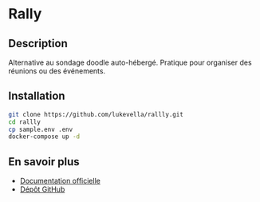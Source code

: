 # Rally

## Description

Alternative au sondage doodle auto-hébergé. Pratique pour organiser des réunions ou des événements.

## Installation

```bash
git clone https://github.com/lukevella/rallly.git
cd rallly
cp sample.env .env
docker-compose up -d
```

## En savoir plus

* [Documentation officielle](https://rallly.co/fr)
* [Dépôt GitHub](https://github.com/lukevella/rallly)